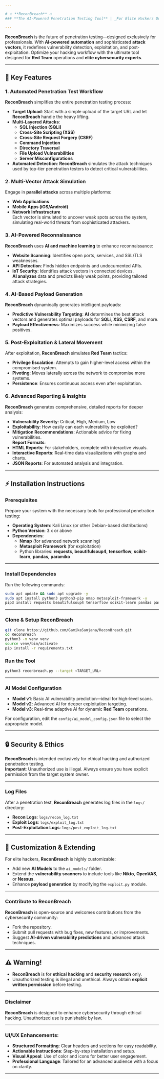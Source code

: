 ```yaml
---

# 🔥 **ReconBreach** 🔥
### **The AI-Powered Penetration Testing Tool** | _For Elite Hackers Only_

---
```


**ReconBreach** is the future of penetration testing—designed exclusively for professionals. With **AI-powered automation** and sophisticated **attack vectors**, it redefines vulnerability detection, exploitation, and post-exploitation. Optimize your hacking workflow with the ultimate tool designed for **Red Team** operations and **elite cybersecurity experts**.

---

## 🚀 **Key Features**

### 1. **Automated Penetration Test Workflow**  
   **ReconBreach** simplifies the entire penetration testing process:  
   - **Target Upload**: Start with a simple upload of the target URL and let **ReconBreach** handle the heavy lifting.
   - **Multi-Layered Attacks**:  
     - **SQL Injection (SQLi)**  
     - **Cross-Site Scripting (XSS)**  
     - **Cross-Site Request Forgery (CSRF)**  
     - **Command Injection**  
     - **Directory Traversal**  
     - **File Upload Vulnerabilities**  
     - **Server Misconfigurations**  
   - **Automated Detection**: **ReconBreach** simulates the attack techniques used by top-tier penetration testers to detect critical vulnerabilities.  

### 2. **Multi-Vector Attack Simulation**  
   Engage in **parallel attacks** across multiple platforms:  
   - **Web Applications**  
   - **Mobile Apps (iOS/Android)**  
   - **Network Infrastructure**  
   Each vector is simulated to uncover weak spots across the system, simulating real-world threats from sophisticated attackers.

### 3. **AI-Powered Reconnaissance**  
   **ReconBreach** uses **AI and machine learning** to enhance reconnaissance:  
   - **Website Scanning**: Identifies open ports, services, and SSL/TLS weaknesses.  
   - **API Detection**: Finds hidden endpoints and undocumented APIs.  
   - **IoT Security**: Identifies attack vectors in connected devices.  
   **AI analyzes** data and predicts likely weak points, providing tailored attack strategies.

### 4. **AI-Based Payload Generation**  
   **ReconBreach** dynamically generates intelligent payloads:  
   - **Predictive Vulnerability Targeting**: **AI** determines the best attack vectors and generates optimal payloads for **SQLi**, **XSS**, **CSRF**, and more.  
   - **Payload Effectiveness**: Maximizes success while minimizing false positives.

### 5. **Post-Exploitation & Lateral Movement**  
   After exploitation, **ReconBreach** simulates **Red Team** tactics:  
   - **Privilege Escalation**: Attempts to gain higher-level access within the compromised system.  
   - **Pivoting**: Moves laterally across the network to compromise more systems.  
   - **Persistence**: Ensures continuous access even after exploitation.  

### 6. **Advanced Reporting & Insights**  
   **ReconBreach** generates comprehensive, detailed reports for deeper analysis:  
   - **Vulnerability Severity**: Critical, High, Medium, Low  
   - **Exploitability**: How easily can each vulnerability be exploited?  
   - **Mitigation Recommendations**: Actionable advice for fixing vulnerabilities.  
   **Report Formats**:  
   - **HTML Reports**: For stakeholders, complete with interactive visuals.  
   - **Interactive Reports**: Real-time data visualizations with graphs and charts.  
   - **JSON Reports**: For automated analysis and integration.

---

## ⚡ **Installation Instructions**

### **Prerequisites**
Prepare your system with the necessary tools for professional penetration testing:

- **Operating System**: Kali Linux (or other Debian-based distributions)
- **Python Version**: 3.x or above
- **Dependencies**:  
   - **Nmap** (for advanced network scanning)  
   - **Metasploit Framework** (for exploitation)  
   - Python libraries: **requests**, **beautifulsoup4**, **tensorflow**, **scikit-learn**, **pandas**, **paramiko**

---

### **Install Dependencies**

Run the following commands:

```bash
sudo apt update && sudo apt upgrade -y
sudo apt install python3 python3-pip nmap metasploit-framework -y
pip3 install requests beautifulsoup4 tensorflow scikit-learn pandas paramiko
```

---

### **Clone & Setup ReconBreach**

```bash
git clone https://github.com/GamikaSanjana/ReconBreach.git
cd ReconBreach
python3 -m venv venv
source venv/bin/activate
pip install -r requirements.txt
```

### **Run the Tool**

```bash
python3 reconbreach.py --target <TARGET_URL>
```

---

### **AI Model Configuration**  
- **Model v1**: Basic AI vulnerability prediction—ideal for high-level scans.  
- **Model v2**: Advanced AI for deeper exploitation targeting.  
- **Model v3**: Real-time adaptive AI for dynamic **Red Team** operations.  

For configuration, edit the `config/ai_model_config.json` file to select the appropriate model.

---

## 🔒 **Security & Ethics**

**ReconBreach** is intended exclusively for ethical hacking and authorized penetration testing.  
**Important**: Unauthorized use is illegal. Always ensure you have explicit permission from the target system owner.

---

### **Log Files**

After a penetration test, **ReconBreach** generates log files in the `logs/` directory:  
- **Recon Logs**: `logs/recon_log.txt`  
- **Exploit Logs**: `logs/exploit_log.txt`  
- **Post-Exploitation Logs**: `logs/post_exploit_log.txt`

---

## 🔧 **Customization & Extending**

For elite hackers, **ReconBreach** is highly customizable:  
- Add new **AI Models** to the `ai_models/` folder.  
- Extend the **vulnerability scanners** to include tools like **Nikto**, **OpenVAS**, or **Nessus**.  
- Enhance **payload generation** by modifying the `exploit.py` module.

---

### **Contribute to ReconBreach**

**ReconBreach** is open-source and welcomes contributions from the cybersecurity community:  
- Fork the repository.  
- Submit pull requests with bug fixes, new features, or improvements.  
- Suggest **AI-driven vulnerability predictions** and advanced attack techniques.

---

## ⚠️ **Warning!**

- **ReconBreach** is for **ethical hacking** and **security research** only.  
- Unauthorized testing is illegal and unethical. Always obtain **explicit written permission** before testing.

---

### **Disclaimer**

**ReconBreach** is designed to enhance cybersecurity through ethical hacking. Unauthorized use is punishable by law.

---

### UI/UX Enhancements:
- **Structured Formatting**: Clear headers and sections for easy readability.  
- **Actionable Instructions**: Step-by-step installation and setup.  
- **Visual Appeal**: Use of color and icons for better user engagement.  
- **Professional Language**: Tailored for an advanced audience with a focus on clarity.

---
